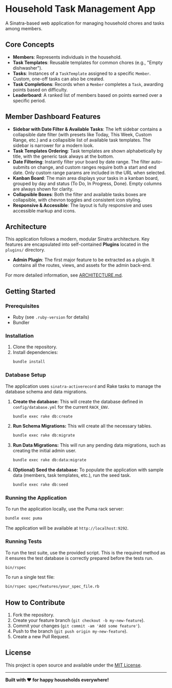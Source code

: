 # Household Task Management App

A Sinatra-based web application for managing household chores and tasks among members.

## Core Concepts

- **Members**: Represents individuals in the household.
- **Task Templates**: Reusable templates for common chores (e.g., "Empty dishwasher").
- **Tasks**: Instances of a `TaskTemplate` assigned to a specific `Member`. Custom, one-off tasks can also be created.
- **Task Completions**: Records when a `Member` completes a `Task`, awarding points based on difficulty.
- **Leaderboard**: A ranked list of members based on points earned over a specific period.

## Member Dashboard Features

- **Sidebar with Date Filter & Available Tasks**: The left sidebar contains a collapsible date filter (with presets like Today, This Week, Custom Range, etc.) and a collapsible list of available task templates. The sidebar is narrower for a modern look.
- **Task Templates Ordering**: Task templates are shown alphabetically by title, with the generic task always at the bottom.
- **Date Filtering**: Instantly filter your board by date range. The filter auto-submits on change, and custom ranges require both a start and end date. Only custom range params are included in the URL when selected.
- **Kanban Board**: The main area displays your tasks in a kanban board, grouped by day and status (To Do, In Progress, Done). Empty columns are always shown for clarity.
- **Collapsible Boxes**: Both the filter and available tasks boxes are collapsible, with chevron toggles and consistent icon styling.
- **Responsive & Accessible**: The layout is fully responsive and uses accessible markup and icons.

## Architecture

This application follows a modern, modular Sinatra architecture. Key features are encapsulated into self-contained **Plugins** located in the `plugins/` directory.

- **Admin Plugin**: The first major feature to be extracted as a plugin. It contains all the routes, views, and assets for the admin back-end.

For more detailed information, see [ARCHITECTURE.md](ARCHITECTURE.md).

## Getting Started

### Prerequisites

- Ruby (see `.ruby-version` for details)
- Bundler

### Installation

1.  Clone the repository.
2.  Install dependencies:
    ```sh
    bundle install
    ```

### Database Setup

The application uses `sinatra-activerecord` and Rake tasks to manage the database schema and data migrations.

1.  **Create the database:** This will create the database defined in `config/database.yml` for the current `RACK_ENV`.
    ```sh
    bundle exec rake db:create
    ```
2.  **Run Schema Migrations:** This will create all the necessary tables.
    ```sh
    bundle exec rake db:migrate
    ```
3.  **Run Data Migrations:** This will run any pending data migrations, such as creating the initial admin user.
    ```sh
    bundle exec rake db:data:migrate
    ```
4.  **(Optional) Seed the database:** To populate the application with sample data (members, task templates, etc.), run the seed task.
    ```sh
    bundle exec rake db:seed
    ```

### Running the Application

To run the application locally, use the Puma rack server:

```sh
bundle exec puma
```

The application will be available at `http://localhost:9292`.

### Running Tests

To run the test suite, use the provided script. This is the required method as it ensures the test database is correctly prepared before the tests run.

```sh
bin/rspec
```

To run a single test file:

```sh
bin/rspec spec/features/your_spec_file.rb
```

## How to Contribute

1.  Fork the repository.
2.  Create your feature branch (`git checkout -b my-new-feature`).
3.  Commit your changes (`git commit -am 'Add some feature'`).
4.  Push to the branch (`git push origin my-new-feature`).
5.  Create a new Pull Request.

## License

This project is open source and available under the [MIT License](LICENSE).

---

**Built with ❤️ for happy households everywhere!**
